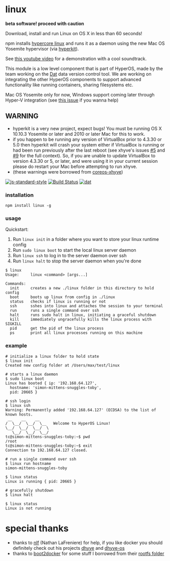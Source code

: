 # linux

**beta software! proceed with caution**

Download, install and run Linux on OS X in less than 60 seconds!

npm installs [hypercore linux](https://github.com/maxogden/hypercore-linux) and runs it as a daemon using the new Mac OS Yosemite hypervisor (via [hyperkit](https://github.com/moby/hyperkit)).

See [this youtube video](https://www.youtube.com/watch?v=esNlno79dBw) for a demonstration with a cool soundtrack.

This module is a low level component that is part of HyperOS, made by the team working on the [Dat](http://dat-data.com/) data version control tool. We are working on integrating the other HyperOS components to support advanced functionality like running containers, sharing filesystems etc.

Mac OS Yosemite only for now, Windows support coming later through Hyper-V integration (see [this issue](https://github.com/maxogden/linux/issues/4) if you wanna help)

**WARNING**
-----------
 - hyperkit is a very new project, expect bugs! You must be running OS X 10.10.3 Yosemite or later and 2010 or later Mac for this to work.
 - if you happen to be running any version of VirtualBox prior to 4.3.30 or 5.0 then hyperkit will crash your system either if VirtualBox is running or had been run previously after the last reboot (see xhyve's issues [#5](mist64/xhyve#5) and [#9](mist64/xhyve#9) for the full context). So, if you are unable to update VirtualBox to version 4.3.30 or 5, or later, and were using it in your current session please do restart your Mac before attempting to run xhyve.
 - (these warnings were borrowed from [coreos-xhyve](https://github.com/coreos/coreos-xhyve))
 
[![js-standard-style](https://cdn.rawgit.com/feross/standard/master/badge.svg)](https://github.com/feross/standard)
[![Build Status](https://travis-ci.org/maxogden/linux.svg?branch=master)](https://travis-ci.org/maxogden/linux)
[![dat](http://img.shields.io/badge/Development%20sponsored%20by-dat-green.svg?style=flat)](http://dat-data.com/)

### installation

```
npm install linux -g
```

### usage

Quickstart:

1. Run `linux init` in a folder where you want to store your linux runtime config
2. Run `sudo linux boot` to start the local linux server daemon
3. Run `linux ssh` to log in to the server daemon over ssh
4. Run `linux halt` to stop the server daemon when you're done

```
$ linux
Usage:     linux <command> [args...]

Commands:
  init     creates a new ./linux folder in this directory to hold config
  boot     boots up linux from config in ./linux
  status   checks if linux is running or not
  ssh      sshes into linux and attaches the session to your terminal
  run      runs a single command over ssh
  halt     runs sudo halt in linux, initiating a graceful shutdown
  kill     immediately ungracefully kills the linux process with SIGKILL
  pid      get the pid of the linux process
  ps       print all linux processes running on this machine
```

### example

```
# initialize a linux folder to hold state
$ linux init
Created new config folder at /Users/max/test/linux

# starts a linux daemon
$ sudo linux boot
Linux has booted { ip: '192.168.64.127',
  hostname: 'simon-mittens-snuggles-toby',
  pid: 20665 }

# ssh login
$ linux ssh
Warning: Permanently added '192.168.64.127' (ECDSA) to the list of known hosts.
 __    __    __
/  \__/  \__/  \__   Welcome to HyperOS Linux!
\__/  \__/  \__/  \ 
   \__/  \__/  \__/
tc@simon-mittens-snuggles-toby:~$ pwd
/root
tc@simon-mittens-snuggles-toby:~$ exit
Connection to 192.168.64.127 closed.

# run a single command over ssh
$ linux run hostname
simon-mittens-snuggles-toby

$ linux status
Linux is running { pid: 20665 }

# gracefully shutdown
$ linux halt

$ linux status
Linux is not running
```

# special thanks

- thanks to [nlf](https://github.com/nlf) (Nathan LaFreniere) for help, if you like docker you should definitely check out his projects [dhyve](https://github.com/nlf/dhyve) and [dhyve-os](https://github.com/nlf/dhyve-os/)
- thanks to [boot2docker](https://github.com/boot2docker/boot2docker) for some stuff I borrowed from their [rootfs folder](https://github.com/boot2docker/boot2docker/tree/master/rootfs/rootfs)
